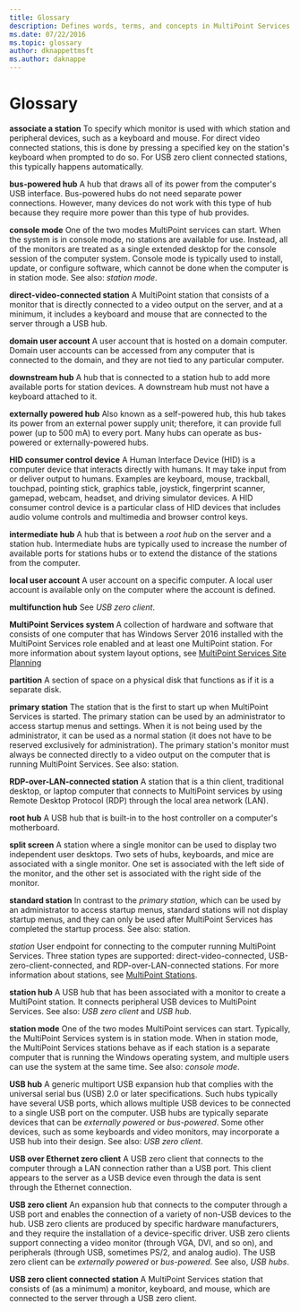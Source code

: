 ```yaml
---
title: Glossary
description: Defines words, terms, and concepts in MultiPoint Services
ms.date: 07/22/2016
ms.topic: glossary
author: dknappettmsft
ms.author: daknappe
---
```

# Glossary
**associate a station**
To specify which monitor is used with which station and peripheral devices, such as a keyboard and mouse. For direct video connected stations, this is done by pressing a specified key on the station's keyboard when prompted to do so. For USB zero client connected stations, this typically happens automatically.

**bus-powered hub**
A hub that draws all of its power from the computer's USB interface. Bus-powered hubs do not need separate power connections. However, many devices do not work with this type of hub because they require more power than this type of hub provides.

**console mode**
One of the two modes MultiPoint services can start. When the system is in console mode, no stations are available for use. Instead, all of the monitors are treated as a single extended desktop for the console session of the computer system. Console mode is typically used to install, update, or configure software, which cannot be done when the computer is in station mode. See also: *station mode*.

**direct-video-connected station**
A MultiPoint station that consists of a monitor that is directly connected to a video output on the server, and at a minimum, it includes a keyboard and mouse that are connected to the server through a USB hub.

**domain user account**
A user account that is hosted on a domain computer. Domain user accounts can be accessed from any computer that is connected to the domain, and they are not tied to any particular computer.

**downstream hub**
A hub that is connected to a station hub to add more available ports for station devices. A downstream hub must not have a keyboard attached to it.

**externally powered hub**
Also known as a self-powered hub, this hub takes its power from an external power supply unit; therefore, it can provide full power (up to 500 mA) to every port. Many hubs can operate as bus-powered or externally-powered hubs.

**HID consumer control device**
A Human Interface Device (HID) is a computer device that interacts directly with humans. It may take input from or deliver output to humans. Examples are keyboard, mouse, trackball, touchpad, pointing stick, graphics table, joystick, fingerprint scanner, gamepad, webcam, headset, and driving simulator devices. A HID consumer control device is a particular class of HID devices that includes audio volume controls and multimedia and browser control keys.

**intermediate hub**
A hub that is between a *root hub* on the server and a station hub. Intermediate hubs are typically used to increase the number of available ports for stations hubs or to extend the distance of the stations from the computer.

**local user account**
A user account on a specific computer. A local user account is available only on the computer where the account is defined.

**multifunction hub**
See *USB zero client*.

**MultiPoint Services system**
A collection of hardware and software that consists of one computer that has Windows Server 2016 installed with the MultiPoint Services role enabled and at least one MultiPoint station. For more information about system layout options, see [MultiPoint Services Site Planning](MultiPoint-services-Site-Planning.md)

**partition**
A section of space on a physical disk that functions as if it is a separate disk.

**primary station**
The station that is the first to start up when MultiPoint Services is started. The primary station can be used by an administrator to access startup menus and settings. When it is not being used by the administrator, it can be used as a normal station (it does not have to be reserved exclusively for administration). The primary station's monitor must always be connected directly to a video output on the computer that is running MultiPoint Services. See also: station.

**RDP-over-LAN-connected station**
A station that is a thin client, traditional desktop, or laptop computer that connects to MultiPoint services by using Remote Desktop Protocol (RDP) through the local area network (LAN).

**root hub**
A USB hub that is built-in to the host controller on a computer's motherboard.

**split screen**
A station where a single monitor can be used to display two independent user desktops. Two sets of hubs, keyboards, and mice are associated with a single monitor. One set is associated with the left side of the monitor, and the other set is associated with the right side of the monitor.

**standard station**
In contrast to the *primary station*, which can be used by an administrator to access startup menus, standard stations will not display startup menus, and they can only be used after MultiPoint Services has completed the startup process. See also: station.

*station*
User endpoint for connecting to the computer running MultiPoint Services. Three station types are supported: direct-video-connected, USB-zero-client-connected, and RDP-over-LAN-connected stations. For more information about stations, see [MultiPoint Stations](MultiPoint-services-Stations.md).

**station hub**
A USB hub that has been associated with a monitor to create a MultiPoint station. It connects peripheral USB devices to MultiPoint Services. See also: *USB zero client* and *USB hub*.

**station mode**
One of the two modes MultiPoint services can start. Typically, the MultiPoint Services system is in station mode. When in station mode, the MultiPoint Services stations behave as if each station is a separate computer that is running the Windows operating system, and multiple users can use the system at the same time. See also: *console mode*.

**USB hub**
A generic multiport USB expansion hub that complies with the universal serial bus (USB) 2.0 or later specifications. Such hubs typically have several USB ports, which allows multiple USB devices to be connected to a single USB port on the computer. USB hubs are typically separate devices that can be *externally powered* or *bus-powered*. Some other devices, such as some keyboards and video monitors, may incorporate a USB hub into their design. See also: *USB zero client*.

**USB over Ethernet zero client**
A USB zero client that connects to the computer through a LAN connection rather than a USB port. This client appears to the server as a USB device even through the data is sent through the Ethernet connection.

**USB zero client**
An expansion hub that connects to the computer through a USB port and enables the connection of a variety of non-USB devices to the hub. USB zero clients are produced by specific hardware manufacturers, and they require the installation of a device-specific driver. USB zero clients support connecting a video monitor (through VGA, DVI, and so on), and peripherals (through USB, sometimes PS/2, and analog audio). The USB zero client can be *externally powered* or *bus-powered*. See also, *USB hubs*.

**USB zero client connected station**
A MultiPoint Services station that consists of (as a minimum) a monitor, keyboard, and mouse, which are connected to the server through a USB zero client.

